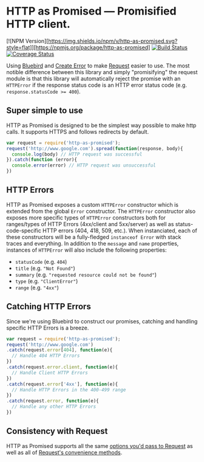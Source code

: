 # HTTP as Promised — Promisified HTTP client.

[![NPM Version][https://img.shields.io/npm/v/http-as-promised.svg?style=flat]][https://npmjs.org/package/http-as-promised]
[![Build Status](https://travis-ci.org/jcready/http-as-promised.svg?branch=master)](https://travis-ci.org/jcready/http-as-promised)
[![Coverage Status](https://coveralls.io/repos/jcready/http-as-promised/badge.png?branch=master)](https://coveralls.io/r/jcready/http-as-promised?branch=master)

Using [Bluebird](https://github.com/petkaantonov/bluebird) and [Create Error](https://github.com/tgriesser/create-error) to make [Request](https://github.com/mikeal/request) easier to use. The most notible difference between this library and simply "promisifying" the request module is that this library will automatically reject the promise with an `HTTPError` if the response status code is an HTTP error status code (e.g. `response.statusCode >= 400`).

## Super simple to use

HTTP as Promised is designed to be the simplest way possible to make http calls. It supports HTTPS and follows redirects by default.

```javascript
var request = require('http-as-promised');
request('http://www.google.com').spread(function(response, body){
  console.log(body) // HTTP request was successful
}).catch(function (error){
  console.error(error) // HTTP request was unsuccessful
})
```

## HTTP Errors

HTTP as Promised exposes a custom `HTTPError` constructor which is extended from the global `Error` constructor. The `HTTPError` constructor also exposes more specific types of `HTTPError` constructors both for ranges/types of HTTP Errors (4xx/client and 5xx/server) as well as status-code-specific HTTP errors (404, 418, 509, etc.). When instanciated, each of these constructors will be a fully-fledged `instanceof Error` with stack traces and everything. In addition to the `message` and `name` properties, instances of `HTTPError` will also include the following properties:

* `statusCode` (e.g. `404`)
* `title` (e.g. `"Not Found"`)
* `summary` (e.g. `"requested resource could not be found"`)
* `type` (e.g. `"ClientError"`)
* `range` (e.g. `"4xx"`)

## Catching HTTP Errors

Since we're using Bluebird to construct our promises, catching and handling specific HTTP Errors is a breeze.

```javascript
var request = require('http-as-promised');
request('http://www.google.com')
.catch(request.error[404], function(e){
  // Handle 404 HTTP Errors
})
.catch(request.error.client, function(e){
  // Handle Client HTTP Errors
})
.catch(request.error['4xx'], function(e){
  // Handle HTTP Errors in the 400-499 range
})
.catch(request.error, function(e){
  // Handle any other HTTP Errors
})
```

## Consistency with Request

HTTP as Promised supports all the same [options you'd pass to Request](https://github.com/mikeal/request/blob/master/README.md#requestoptions-callback) as well as all of [Request's convenience methods](https://github.com/mikeal/request/blob/master/README.md#convenience-methods).
